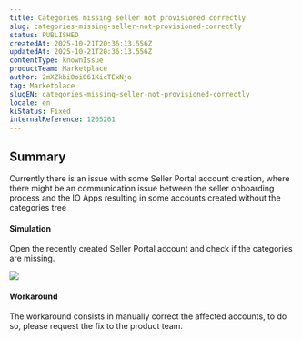 ```yaml
---
title: Categories missing seller not provisioned correctly
slug: categories-missing-seller-not-provisioned-correctly
status: PUBLISHED
createdAt: 2025-10-21T20:36:13.556Z
updatedAt: 2025-10-21T20:36:13.556Z
contentType: knownIssue
productTeam: Marketplace
author: 2mXZkbi0oi061KicTExNjo
tag: Marketplace
slugEN: categories-missing-seller-not-provisioned-correctly
locale: en
kiStatus: Fixed
internalReference: 1205261
---
```


## Summary


Currently there is an issue with some Seller Portal account creation, where there might be an communication issue between the seller onboarding process and the IO Apps resulting in some accounts created without the categories tree


#### Simulation


Open the recently created Seller Portal account and check if the categories are missing.

 ![](https://vtexhelp.zendesk.com/attachments/token/bvkxO9YLbHCZ7h8ShvB9t9t9M/?name=image.png)


#### Workaround


The workaround consists in manually correct the affected accounts, to do so, please request the fix to the product team.